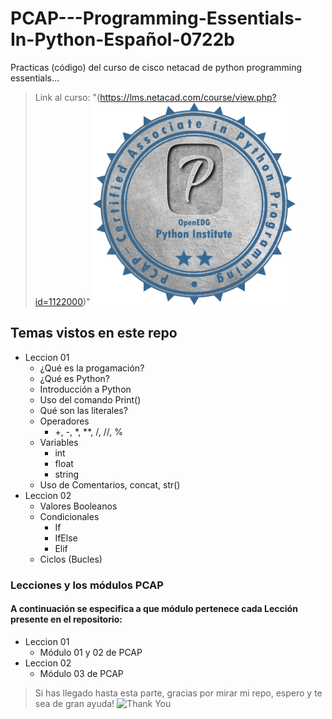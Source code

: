 # PCAP---Programming-Essentials-In-Python-Español-0722b

Practicas (código) del curso de cisco netacad de python programming essentials...

> Link al curso: "(https://lms.netacad.com/course/view.php?id=1122000)"
> ![Netacad Course](/img/ciscopy.png)

## Temas vistos en este repo

- Leccion 01
  - ¿Qué es la progamación?
  - ¿Qué es Python?
  - Introducción a Python
  - Uso del comando Print()
  - Qué son las literales?
  - Operadores
    - +, -, \*, \*\*, /, //, %
  - Variables
    - int
    - float
    - string
  - Uso de Comentarios, concat, str()
- Leccion 02
  - Valores Booleanos
  - Condicionales
    - If
    - IfElse
    - Elif
  - Ciclos (Bucles)

### Lecciones y los módulos PCAP

#### A continuación se especifica a que módulo pertenece cada Lección presente en el repositorio:

- Leccion 01
  - Módulo 01 y 02 de PCAP
- Leccion 02
  - Módulo 03 de PCAP

> Si has llegado hasta esta parte, gracias por mirar mi repo, espero y te sea de gran ayuda!
> ![Thank You](https://cloudfront-us-east-1.images.arcpublishing.com/culturacolectiva/CXEJ7EGFWRDPJAJWWQU7RUTOLA.gif)
